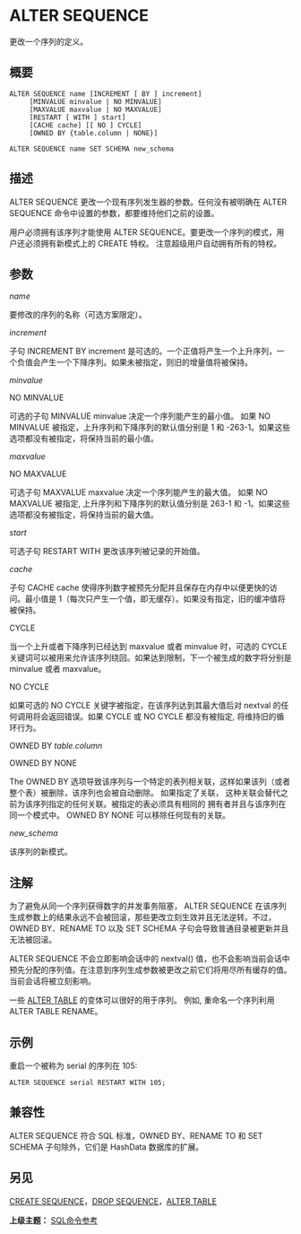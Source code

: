 # ALTER SEQUENCE

更改一个序列的定义。

## 概要

```
ALTER SEQUENCE name [INCREMENT [ BY ] increment] 
     [MINVALUE minvalue | NO MINVALUE] 
     [MAXVALUE maxvalue | NO MAXVALUE] 
     [RESTART [ WITH ] start] 
     [CACHE cache] [[ NO ] CYCLE] 
     [OWNED BY {table.column | NONE}]

ALTER SEQUENCE name SET SCHEMA new_schema
```

## 描述

ALTER SEQUENCE 更改一个现有序列发生器的参数。任何没有被明确在 ALTER SEQUENCE 命令中设置的参数，都要维持他们之前的设置。

用户必须拥有该序列才能使用 ALTER SEQUENCE。要更改一个序列的模式，用户还必须拥有新模式上的 CREATE 特权。 注意超级用户自动拥有所有的特权。

## 参数

_name_

要修改的序列的名称（可选方案限定）。

_increment_

子句 INCREMENT BY increment 是可选的。一个正值将产生一个上升序列，一个负值会产生一个下降序列。如果未被指定，则旧的增量值将被保持。

_minvalue_

NO MINVALUE

可选的子句 MINVALUE minvalue 决定一个序列能产生的最小值。 如果 NO MINVALUE 被指定，上升序列和下降序列的默认值分别是 1 和 -263-1。如果这些选项都没有被指定，将保持当前的最小值。

_maxvalue_

NO MAXVALUE

可选子句 MAXVALUE maxvalue 决定一个序列能产生的最大值。 如果 NO MAXVALUE 被指定, 上升序列和下降序列的默认值分别是 263-1 和 -1。如果这些选项都没有被指定，将保持当前的最大值。

_start_

可选子句 RESTART WITH 更改该序列被记录的开始值。

_cache_

子句 CACHE cache 使得序列数字被预先分配并且保存在内存中以便更快的访问。最小值是 1（每次只产生一个值，即无缓存）。如果没有指定，旧的缓冲值将被保持。

CYCLE

当一个上升或者下降序列已经达到 maxvalue 或者 minvalue 时，可选的 CYCLE 关键词可以被用来允许该序列绕回。如果达到限制，下一个被生成的数字将分别是 minvalue 或者 maxvalue。

NO CYCLE

如果可选的 NO CYCLE 关键字被指定，在该序列达到其最大值后对 nextval 的任何调用将会返回错误。如果 CYCLE 或 NO CYCLE 都没有被指定, 将维持旧的循环行为。

OWNED BY _table.column_

OWNED BY NONE

The OWNED BY 选项导致该序列与一个特定的表列相关联，这样如果该列（或者整个表）被删除，该序列也会被自动删除。 如果指定了关联， 这种关联会替代之前为该序列指定的任何关联。被指定的表必须具有相同的 拥有者并且与该序列在同一个模式中。 OWNED BY NONE 可以移除任何现有的关联。

_new\_schema_

该序列的新模式。

## 注解

为了避免从同一个序列获得数字的并发事务阻塞， ALTER SEQUENCE 在该序列生成参数上的结果永远不会被回滚，那些更改立刻生效并且无法逆转。不过， OWNED BY、RENAME TO 以及 SET SCHEMA 子句会导致普通目录被更新并且无法被回滚。

ALTER SEQUENCE 不会立即影响会话中的 nextval\(\) 值，也不会影响当前会话中预先分配的序列值。在注意到序列生成参数被更改之前它们将用尽所有缓存的值。当前会话将被立刻影响。

一些 [ALTER TABLE](./alter-table.md) 的变体可以很好的用于序列。 例如, 重命名一个序列利用 ALTER TABLE RENAME。

## 示例

重启一个被称为 serial 的序列在 105:

```
ALTER SEQUENCE serial RESTART WITH 105;
```

## 兼容性

ALTER SEQUENCE 符合 SQL 标准，OWNED BY、RENAME TO 和 SET SCHEMA 子句除外，它们是 HashData 数据库的扩展。

## 另见

[CREATE SEQUENCE](./create-sequence.md)，[DROP SEQUENCE](./drop-sequence.md)，[ALTER TABLE](./alter-table.md)

**上级主题：** [SQL命令参考](./README.md)

